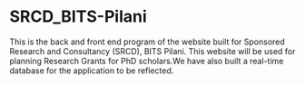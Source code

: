 # SRCD_BITS-Pilani

This is the back and front end program of the website built for Sponsored Research and Consultancy (SRCD), BITS Pilani. This website will be used for planning Research Grants for PhD scholars.We have also built a real-time database for the application to be reflected.
